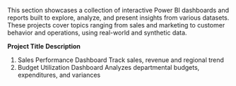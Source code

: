 This section showcases a collection of interactive Power BI dashboards and reports built to explore, analyze, and present insights from various datasets. These projects cover topics ranging from sales and marketing to customer behavior and operations, using real-world and synthetic data.

**Project Title**                      **Description**
1. Sales Performance Dashboard         Track sales, revenue and regional trend
2. Budget Utilization Dashboard        Analyzes departmental budgets, expenditures, and variances


